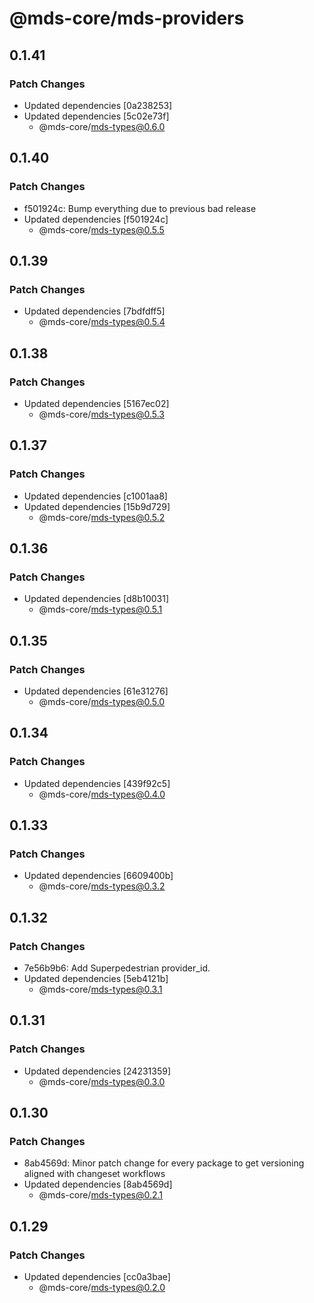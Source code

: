 # @mds-core/mds-providers

## 0.1.41

### Patch Changes

- Updated dependencies [0a238253]
- Updated dependencies [5c02e73f]
  - @mds-core/mds-types@0.6.0

## 0.1.40

### Patch Changes

- f501924c: Bump everything due to previous bad release
- Updated dependencies [f501924c]
  - @mds-core/mds-types@0.5.5

## 0.1.39

### Patch Changes

- Updated dependencies [7bdfdff5]
  - @mds-core/mds-types@0.5.4

## 0.1.38

### Patch Changes

- Updated dependencies [5167ec02]
  - @mds-core/mds-types@0.5.3

## 0.1.37

### Patch Changes

- Updated dependencies [c1001aa8]
- Updated dependencies [15b9d729]
  - @mds-core/mds-types@0.5.2

## 0.1.36

### Patch Changes

- Updated dependencies [d8b10031]
  - @mds-core/mds-types@0.5.1

## 0.1.35

### Patch Changes

- Updated dependencies [61e31276]
  - @mds-core/mds-types@0.5.0

## 0.1.34

### Patch Changes

- Updated dependencies [439f92c5]
  - @mds-core/mds-types@0.4.0

## 0.1.33

### Patch Changes

- Updated dependencies [6609400b]
  - @mds-core/mds-types@0.3.2

## 0.1.32

### Patch Changes

- 7e56b9b6: Add Superpedestrian provider_id.
- Updated dependencies [5eb4121b]
  - @mds-core/mds-types@0.3.1

## 0.1.31

### Patch Changes

- Updated dependencies [24231359]
  - @mds-core/mds-types@0.3.0

## 0.1.30

### Patch Changes

- 8ab4569d: Minor patch change for every package to get versioning aligned with changeset workflows
- Updated dependencies [8ab4569d]
  - @mds-core/mds-types@0.2.1

## 0.1.29

### Patch Changes

- Updated dependencies [cc0a3bae]
  - @mds-core/mds-types@0.2.0
